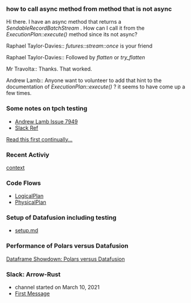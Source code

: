 
### how to call async method from method that is not async

Hi there. I have an async method that returns a *SendableRecordBatchStream* .
How can I call it from the *ExecutionPlan::execute()*  method since its not async?

Raphael Taylor-Davies::
*futures::stream::once* is your friend

Raphael Taylor-Davies::
Followed by *flatten* or *try_flatten*

Mr Travolta::
Thanks. That worked.

Andrew Lamb::
Anyone want to volunteer to add that hint to the documentation of *ExecutionPlan::execute()* ?
it seems to have come up a few times.


### Some notes on tpch testing

* [Andrew Lamb Issue 7949](https://github.com/apache/arrow-datafusion/issues/7949)
* [Slack Ref](https://the-asf.slack.com/archives/C01QUFS30TD/p1698418490366659)

[Read this first continually...](https://docs.rs/datafusion/latest/datafusion/index.html)

### Recent Activiy

[context](./context.md)

### Code Flows

* [LogicalPlan](https://github.com/stormasm/dbnotes/blob/main/datafusion/codeflows.md#logical-plan)
* [PhysicalPlan](https://github.com/stormasm/dbnotes/blob/main/datafusion/codeflows.md#physical-plan)

### Setup of Datafusion including testing

* [setup.md](./setup.md)

### Performance of Polars versus Datafusion

[Dataframe Showdown: Polars versus Datafusion](https://www.confessionsofadataguy.com/dataframe-showdown-polars-vs-spark-vs-pandas-vs-datafusion-guess-who-wins/)

### Slack: Arrow-Rust

* channel started on March 10, 2021
* [First Message](https://the-asf.slack.com/archives/C01QUFS30TD/p1615401105000200)
